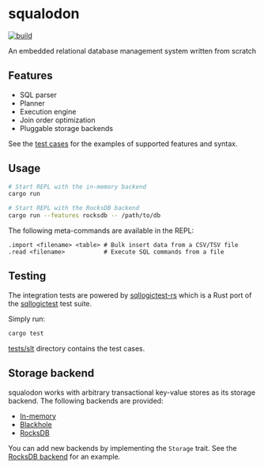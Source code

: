 # squalodon

[![build](https://github.com/mosmeh/squalodon/workflows/build/badge.svg)](https://github.com/mosmeh/squalodon/actions)

An embedded relational database management system written from scratch

## Features

- SQL parser
- Planner
- Execution engine
- Join order optimization
- Pluggable storage backends

See the [test cases](squalodon/tests/slt) for the examples of supported features and syntax.

## Usage

```sh
# Start REPL with the in-memory backend
cargo run

# Start REPL with the RocksDB backend
cargo run --features rocksdb -- /path/to/db
```

The following meta-commands are available in the REPL:

```
.import <filename> <table> # Bulk insert data from a CSV/TSV file
.read <filename>           # Execute SQL commands from a file
```

## Testing

The integration tests are powered by [sqllogictest-rs](https://github.com/risinglightdb/sqllogictest-rs) which is a Rust port of the [sqllogictest](https://www.sqlite.org/sqllogictest/doc/trunk/about.wiki) test suite.

Simply run:

```sh
cargo test
```

[tests/slt](squalodon/tests/slt) directory contains the test cases.

## Storage backend

squalodon works with arbitrary transactional key-value stores as its storage backend. The following backends are provided:

- [In-memory](squalodon/src/storage/memory.rs)
- [Blackhole](squalodon/src/storage/blackhole.rs)
- [RocksDB](squalodon-cli/src/rocks.rs)

You can add new backends by implementing the `Storage` trait. See the [RocksDB backend](squalodon-cli/src/rocks.rs) for an example.
